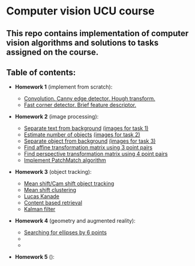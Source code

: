 # Computer vision UCU course

## This repo contains implementation of computer vision algorithms and solutions to tasks assigned on the course.

## Table of contents:

- **Homework 1** (implement from scratch):
    - [Convolution. Canny edge detector. Hough transform.](./homework1/HoughSpace.ipynb)
    - [Fast corner detector. Brief feature descriptor.](./homework1/Fast&Brief.ipynb)
    
- **Homework 2** (image processing):
    - [Separate text from background](./homework2/separate_text_from_background.ipynb) [(images for task 1)](./homework2/tnotes/)
    - [Estimate number of objects](./homework2/estimate_number_of_objects.ipynb) [(images for task 2)](./homework2/count/)
    - [Separate object from background](./homework2/separate_object_from_background.ipynb) [(images for task 3)](./homework2/object/)
    - [Find affine transformation matrix using 3 point pairs](./homework2/affine_transform.ipynb)
    - [Find perspective transformation matrix using 4 point pairs](./homework2/perspective_transform.ipynb)
    - [Implement PatchMatch algorithm](./homework2/patch-match.ipynb)

- **Homework 3** (object tracking):
    - [Mean shift/Cam shift object tracking](./homework3/mean_shift/mean-shift-tracking.ipynb)
    - [Mean shift clustering](./homework3/mean_shift/mean-shift-clustering.ipynb)
    - [Lucas Kanade](./homework3/lucas_kanade/lucas-kanade-tracking.ipynb)
    - [Content based retrieval](./homework3/image_retrieval/content-based-image-retrieval.ipynb)
    - [Kalman filter](./homework3/kalman_filter/)

- **Homework 4** (geometry and augmented reality):
    - [Searching for ellipses by 6 points](./homework4/find_ellipses_colab.ipynb)
    -
    -
    
- **Homework 5** ():
